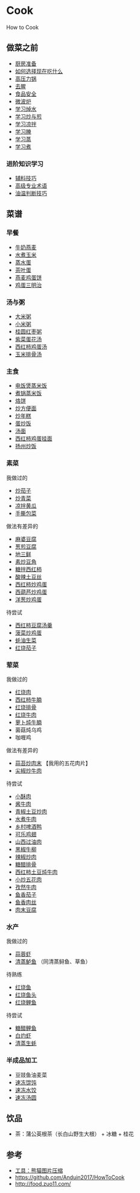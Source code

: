 # Cook

How to Cook

## 做菜之前

- [厨房准备](./tips/厨房准备.md)
- [如何选择现在吃什么](./tips/如何选择现在吃什么.md)
- [高压力锅](./tips/learn/高压力锅.md)
- [去腥](./tips/learn/去腥.md)
- [食品安全](./tips/learn/食品安全.md)
- [微波炉](./tips/learn/微波炉.md)
- [学习焯水](./tips/learn/学习焯水.md)
- [学习炒与煎](./tips/learn/学习炒与煎.md)
- [学习凉拌](./tips/learn/学习凉拌.md)
- [学习腌](./tips/learn/学习腌.md)
- [学习蒸](./tips/learn/学习蒸.md)
- [学习煮](./tips/learn/学习煮.md)

### 进阶知识学习

- [辅料技巧](./tips/advanced/辅料技巧.md)
- [高级专业术语](./tips/advanced/高级专业术语.md)
- [油温判断技巧](./tips/advanced/油温判断技巧.md)

## 菜谱

### 早餐

- [牛奶燕麦](./dishes/breakfast/牛奶燕麦.md)
- [水煮玉米](./dishes/breakfast/水煮玉米.md)
- [蒸水蛋](./dishes/breakfast/蒸水蛋.md)
- [茶叶蛋](./dishes/breakfast/茶叶蛋.md)
- [燕麦鸡蛋饼](./dishes/breakfast/燕麦鸡蛋饼.md)
- [鸡蛋三明治](./dishes/breakfast/鸡蛋三明治.md)

### 汤与粥

- [大米粥](./dishes/soup/大米粥.md)
- [小米粥](./dishes/soup/小米粥.md)
- [桂圆红枣粥](./dishes/soup/桂圆红枣粥.md)
- [紫菜蛋花汤](./dishes/soup/紫菜蛋花汤.md)
- [西红柿鸡蛋汤](./dishes/soup/西红柿鸡蛋汤.md)
- [玉米排骨汤](./dishes/soup/玉米排骨汤/玉米排骨汤.md)

### 主食

- [电饭煲蒸米饭](./dishes/staple/米饭/电饭煲蒸米饭.md)
- [煮锅蒸米饭](./dishes/staple/米饭/煮锅蒸米饭.md)
- [烙饼](./dishes/staple/烙饼/烙饼.md)
- [炒方便面](./dishes/staple/炒方便面.md)
- [炒年糕](./dishes/staple/炒年糕.md)
- [蛋炒饭](./dishes/staple/蛋炒饭.md)
- [汤面](./dishes/staple/汤面.md)
- [西红柿鸡蛋挂面](./dishes/staple/西红柿鸡蛋挂面/西红柿鸡蛋挂面.md)
- [扬州炒饭](./dishes/staple/扬州炒饭/扬州炒饭.md)

### 素菜

我做过的

- [炒茄子](./dishes/vegetable_dish/炒茄子.md)
- [炒青菜](./dishes/vegetable_dish/炒青菜.md)
- [凉拌黄瓜](./dishes/vegetable_dish/凉拌黄瓜.md)
- [手撕包菜](./dishes/vegetable_dish/手撕包菜/手撕包菜.md)

做法有差异的

- [麻婆豆腐](./dishes/vegetable_dish/麻婆豆腐/麻婆豆腐.md)
- [葱煎豆腐](./dishes/vegetable_dish/葱煎豆腐.md)
- [地三鲜](./dishes/vegetable_dish/地三鲜.md)
- [素炒豆角](./dishes/vegetable_dish/素炒豆角.md)
- [糖拌西红柿](./dishes/vegetable_dish/糖拌西红柿/糖拌西红柿.md)
- [酸辣土豆丝](./dishes/vegetable_dish/酸辣土豆丝.md)
- [西红柿炒鸡蛋](./dishes/vegetable_dish/西红柿炒鸡蛋.md)
- [西葫芦炒鸡蛋](./dishes/vegetable_dish/西葫芦炒鸡蛋/西葫芦炒鸡蛋.md)
- [洋葱炒鸡蛋](./dishes/vegetable_dish/洋葱炒鸡蛋/洋葱炒鸡蛋.md)

待尝试

- [西红柿豆腐汤羹](./dishes/vegetable_dish/西红柿豆腐汤羹/西红柿豆腐汤羹.md)
- [菠菜炒鸡蛋](./dishes/vegetable_dish/菠菜炒鸡蛋/菠菜炒鸡蛋.md)
- [蚝油生菜](./dishes/vegetable_dish/蚝油生菜.md)
- [红烧茄子](./dishes/vegetable_dish/红烧茄子.md)

### 荤菜

我做过的

- [红烧肉](./dishes/meat_dish/红烧肉/红烧肉.md)
- [西红柿牛腩](./dishes/meat_dish/西红柿牛腩/西红柿牛腩.md)
- [红烧排骨](./dishes/meat_dish/红烧排骨/红烧排骨.md)
- [红烧牛肉](./dishes/meat_dish/红烧牛肉/红烧牛肉.md)
- [萝卜炖牛腩](./dishes/meat_dish/萝卜炖牛腩.md)
- 菌菇炖乌鸡
- 咖喱鸡

做法有差异的

- [蒜苔炒肉末](./dishes/meat_dish/蒜苔炒肉末.md) 【我用的五花肉片】
- [尖椒炒牛肉](./dishes/meat_dish/尖椒炒牛肉.md)

待尝试

- [小酥肉](./dishes/meat_dish/小酥肉.md)
- [酱牛肉](./dishes/meat_dish/酱牛肉/酱牛肉.md)
- [青椒土豆炒肉](./dishes/meat_dish/青椒土豆炒肉/青椒土豆炒肉.md)
- [水煮牛肉](./dishes/meat_dish/水煮牛肉/水煮牛肉.md)
- [乡村啤酒鸭](./dishes/meat_dish/乡村啤酒鸭.md)
- [可乐鸡翅](./dishes/meat_dish/可乐鸡翅.md)
- [山西过油肉](./dishes/meat_dish/山西过油肉.md)
- [黑椒牛柳](./dishes/meat_dish/黑椒牛柳/黑椒牛柳.md)
- [辣椒炒肉](./dishes/meat_dish/辣椒炒肉.md)
- [糖醋排骨](./dishes/meat_dish/糖醋排骨/糖醋排骨.md)
- [西红柿土豆炖牛肉](./dishes/meat_dish/西红柿土豆炖牛肉/西红柿土豆炖牛肉.md)
- [小炒五花肉](./dishes/meat_dish/小炒肉/小炒五花肉.md)
- [孜然牛肉](./dishes/meat_dish/孜然牛肉.md)
- [鱼香茄子](./dishes/meat_dish/鱼香茄子/鱼香茄子.md)
- [鱼香肉丝](./dishes/meat_dish/鱼香肉丝.md)
- [肉末豆腐](./dishes/meat_dish/肉末豆腐/肉末豆腐.md)

### 水产

我做过的

- [蒜蓉虾](./dishes/aquatic/蒜蓉虾/蒜蓉虾.md)
- [清蒸鲈鱼](./dishes/aquatic/清蒸鲈鱼/清蒸鲈鱼.md) （同清蒸鲟鱼、草鱼）

待熟练

- [红烧鱼](./dishes/aquatic/红烧鱼.md)
- [红烧鱼头](./dishes/aquatic/红烧鱼头.md)
- [红烧鲤鱼](./dishes/aquatic/红烧鲤鱼.md)

待尝试

- [糖醋鲤鱼](./dishes/aquatic/糖醋鲤鱼/糖醋鲤鱼.md)
- [白灼虾](./dishes/aquatic/白灼虾/白灼虾.md)
- [清蒸生蚝](./dishes/aquatic/清蒸生蚝.md)

### 半成品加工

- 豆豉鱼油麦菜
- [速冻馄饨](./dishes/semi-finished/速冻馄饨.md)
- [速冻水饺](./dishes/semi-finished/速冻水饺.md)
- [速冻汤圆](./dishes/semi-finished/速冻汤圆/速冻汤圆.md)

## 饮品

- 茶：蒲公英根茶（长白山野生大根） + 冰糖 + 桂花

## 参考

- [工具：熊猫图片压缩](https://tinify.cn/)
- https://github.com/Anduin2017/HowToCook
- http://food.zuo11.com/
